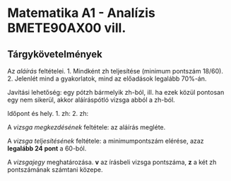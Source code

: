 # Matematika A1 - Analízis BMETE90AX00 vill. 

## Tárgykövetelmények

Az _aláírás_ feltételei. 1. Mindként zh teljesítése (minimum pontszám 18/60). 2. Jelenlét mind a gyakorlatok, mind az előadások legalább 70%-án.

Javítási lehetőség: egy pótzh bármelyik zh-ból, ill. ha ezek közül pontosan egy nem sikerül, akkor aláíráspótló vizsga abból a zh-ból. 

Időpont és hely. 1. zh: 2. zh:

A _vizsga megkezdésének_ feltétele: az aláírás megléte.

A _vizsga teljesítésének_ feltétele: a minimumpontszám elérése, azaz **legalább 24 pont** a 60-ból. 

A _vizsgajegy_ meghatározása. **v** az írásbeli vizsga pontszáma, **z** a két zh pontszámának számtani közepe.





